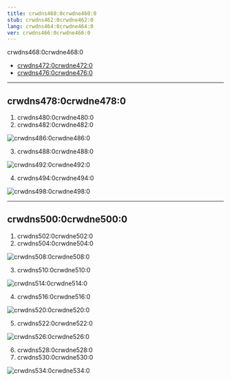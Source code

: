 ```yaml
---
title: crwdns460:0crwdne460:0
stub: crwdns462:0crwdne462:0
lang: crwdns464:0crwdne464:0
ver: crwdns466:0crwdne466:0
---
```


crwdns468:0crwdne468:0

- [crwdns472:0crwdne472:0](crwdns470:0crwdne470:0)
- [crwdns476:0crwdne476:0](crwdns474:0crwdne474:0)

* * *

## crwdns478:0crwdne478:0

1. crwdns480:0crwdne480:0
2. crwdns482:0crwdne482:0

![crwdns486:0crwdne486:0](crwdns484:0crwdne484:0)

3. crwdns488:0crwdne488:0

![crwdns492:0crwdne492:0](crwdns490:0crwdne490:0)

4. crwdns494:0crwdne494:0

![crwdns498:0crwdne498:0](crwdns496:0crwdne496:0)

* * *

## crwdns500:0crwdne500:0

1. crwdns502:0crwdne502:0
2. crwdns504:0crwdne504:0

![crwdns508:0crwdne508:0](crwdns506:0crwdne506:0)

3. crwdns510:0crwdne510:0 

![crwdns514:0crwdne514:0](crwdns512:0crwdne512:0)

4. crwdns516:0crwdne516:0

![crwdns520:0crwdne520:0](crwdns518:0crwdne518:0)

5. crwdns522:0crwdne522:0

![crwdns526:0crwdne526:0](crwdns524:0crwdne524:0)

6. crwdns528:0crwdne528:0
7. crwdns530:0crwdne530:0

![crwdns534:0crwdne534:0](crwdns532:0crwdne532:0)